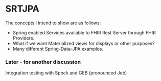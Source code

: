 

# SRTJPA

The concepts I intend to show are as follows:

* Spring enabled Services available to FHIR Rest Server through FHIR Providers.
* What if we want Materialized views for displays or other purposes?
* Many different Spring-Data-JPA examples.


### Later - for another discussion
Integration testing with Spock and GEB (pronounced Jeb)